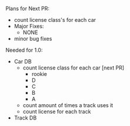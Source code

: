 Plans for Next PR:
- count license class's for each car
- Major Fixes:
    - NONE
- minor bug fixes

Needed for 1.0:
- Car DB
  - count license class for each car [next PR]
    - rookie
    - D
    - C
    - B
    - A
  - count amount of times a track uses it
  - count license for each track
- Track DB

